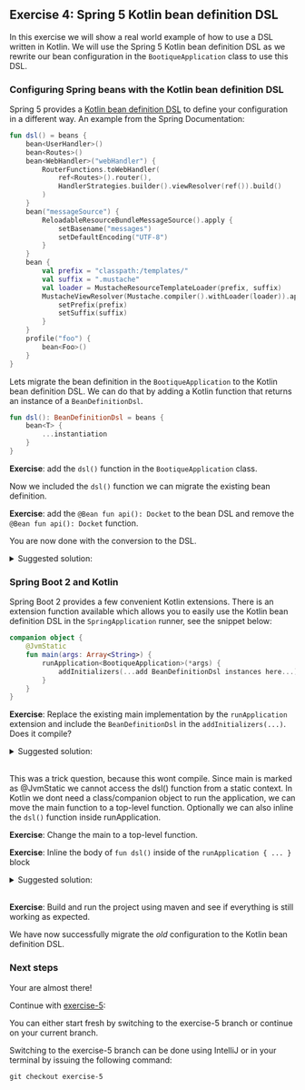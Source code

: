 ## Exercise 4: Spring 5 Kotlin bean definition DSL

In this exercise we will show a real world example of how to use a DSL written in Kotlin. We will use the Spring 5 Kotlin bean definition DSL as we rewrite our bean configuration in the `BootiqueApplication` class to use this DSL.

### Configuring Spring beans with the Kotlin bean definition DSL

Spring 5 provides a [Kotlin bean definition DSL](https://docs.spring.io/spring/docs/current/spring-framework-reference/languages.html#kotlin-bean-definition-dsl) to define your configuration in a different way. An example from the Spring Documentation:

```kotlin
fun dsl() = beans {
    bean<UserHandler>()
    bean<Routes>()
    bean<WebHandler>("webHandler") {
        RouterFunctions.toWebHandler(
            ref<Routes>().router(),
            HandlerStrategies.builder().viewResolver(ref()).build()
        )
    }
    bean("messageSource") {
        ReloadableResourceBundleMessageSource().apply {
            setBasename("messages")
            setDefaultEncoding("UTF-8")
        }
    }
    bean {
        val prefix = "classpath:/templates/"
        val suffix = ".mustache"
        val loader = MustacheResourceTemplateLoader(prefix, suffix)
        MustacheViewResolver(Mustache.compiler().withLoader(loader)).apply {
            setPrefix(prefix)
            setSuffix(suffix)
        }
    }
    profile("foo") {
        bean<Foo>()
    }
}
```
Lets migrate the bean definition in the `BootiqueApplication` to the Kotlin bean definition DSL. We can do that by adding a Kotlin function that returns an instance of a `BeanDefinitionDsl`.
                                                                          
```kotlin
fun dsl(): BeanDefinitionDsl = beans {
    bean<T> { 
        ...instantiation
    }
}
```

**Exercise**: add the `dsl()` function in the `BootiqueApplication` class.

Now we included the `dsl()` function we can migrate the existing bean definition.

**Exercise**: add the `@Bean fun api(): Docket` to the bean DSL and remove the `@Bean fun api(): Docket` function.

You are now done with the conversion to the DSL.

<details>
<summary>Suggested solution:</summary>

```kotlin
fun dsl() = beans {
    bean<Docket> {
        Docket(DocumentationType.SWAGGER_2)
                .select()
                .apis(RequestHandlerSelectors.basePackage("com.bootique.bootique"))
                .build()
    }
}
```
</details>

### Spring Boot 2 and Kotlin

Spring Boot 2 provides a few convenient Kotlin extensions. There is an extension function available which allows you to easily use the Kotlin bean definition DSL in the `SpringApplication` runner, see the snippet below:

```kotlin
companion object {
    @JvmStatic
    fun main(args: Array<String>) {
        runApplication<BootiqueApplication>(*args) {
            addInitializers(...add BeanDefinitionDsl instances here...)
        }
    }
}
```

**Exercise**: Replace the existing main implementation by the `runApplication` extension and include the `BeanDefinitionDsl` in the `addInitializers(...)`. Does it compile?

<details>
<summary>Suggested solution:</summary>

```kotlin
/**
 * Spring boot application with Swagger2 enabled.
 */
@SpringBootApplication
@EnableSwagger2
class BootiqueApplication {

    /**
     * Swagger2 configuration.
     */
    fun dsl() = beans {
        bean<Docket> {
            Docket(DocumentationType.SWAGGER_2)
                    .select()
                    .apis(RequestHandlerSelectors.basePackage("com.bootique.bootique"))
                    .build()
        }
    }

    companion object {
        /**
         * Runs the Spring boot application.
         */
         @JvmStatic
        fun main(args: Array<String>) {
            runApplication<BootiqueApplication>(*args) {
                addInitializers(dsl()) // Wont compile
            }
        }
    }
}
```
</details>
<br>

This was a trick question, because this wont compile. Since main is marked as @JvmStatic we cannot access the dsl() function from a static context. In Kotlin we dont need a class/companion object to run the application, we can move the main function to a top-level function. Optionally we can also inline the `dsl()` function inside runApplication. 

**Exercise**: Change the main to a top-level function. 

**Exercise**: Inline the body of `fun dsl()` inside of the `runApplication { ... }` block

<details>
<summary>Suggested solution:</summary>

```kotlin
/**
 * Spring boot application with Swagger2 enabled.
 */
@SpringBootApplication
@EnableSwagger2
class BootiqueApplication

fun main(args: Array<String>) {
    runApplication<BootiqueApplication>(*args) {
        addInitializers(
            beans {
                bean<Docket> {
                    Docket(DocumentationType.SWAGGER_2)
                            .select()
                            .apis(RequestHandlerSelectors.basePackage("com.bootique.bootique"))
                            .build()
                }
            }
        )
    }
}
```
</details>
<br>

**Exercise**: Build and run the project using maven and see if everything is still working as expected.

We have now successfully migrate the _old_ configuration to the Kotlin bean definition DSL. 

### Next steps

Your are almost there!
 
Continue with [exercise-5](exercise-5.md):

You can either start fresh by switching to the exercise-5 branch or continue on your current branch.

Switching to the exercise-5 branch can be done using IntelliJ or in your terminal by issuing the following command:

```
git checkout exercise-5
```
